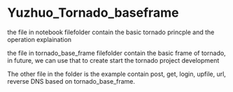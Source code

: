 # Yuzhuo_Tornado_baseframe

the file in notebook filefolder contain the basic tornado princple and the operation explaination

the file in tornado_base_frame filefolder contain the basic frame of tornado, in future, we can use that to create start the tornado project development

The other file in the folder is the example contain post, get, login, upfile, url, reverse DNS based on tornado_base_frame.
